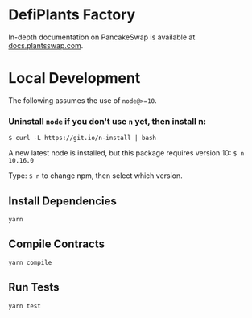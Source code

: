 # DefiPlants Factory

In-depth documentation on PancakeSwap is available at [docs.plantsswap.com](https://docs.plantsswap.com/).

# Local Development

The following assumes the use of `node@>=10`. 

### Uninstall `node` if you don't use `n` yet, then install n:
`$ curl -L https://git.io/n-install | bash`

A new latest node is installed, but this package requires version 10: `$ n 10.16.0`

Type: `$ n` to change npm, then select which version.

## Install Dependencies

`yarn`

## Compile Contracts

`yarn compile`

## Run Tests

`yarn test`
